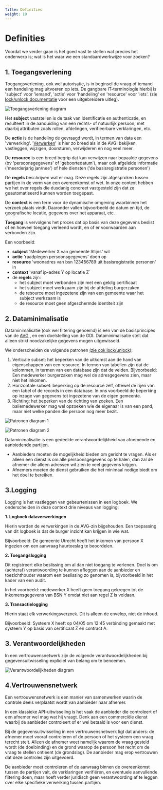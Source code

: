```yaml
---
Title: Definities
weight: 10
---
```


# Definities

Voordat we verder gaan is het goed vast te stellen wat precies het onderwerp is;
wat is het waar we een standaardwerkwijze voor zoeken?

## 1. Toegangsverlening

Toegangsverlening, ook wel autorisatie, is in beginsel de vraag of iemand een handeling mag uitvoeren op iets.
De gangbare IT-terminologie hierbij is 'subject' voor 'iemand', 'actie' voor 'handeling' en 'resource' voor 'iets'.
(zie [lock/unlock documentatie](https://kadaster-labs.github.io/lock-unlock-docs/afscherming/autorisatie/) voor een uitgebreidere uitleg).

![Toegangsverlening diagram](/images/2.1toegangsverlening.png)

Het **subject** vaststellen is de taak van identificatie en authenticatie, en resulteert in de aanduiding van een rechts- of natuurlijk persoon, met daarbij
attributen zoals rollen, afdelingen, verifieerbare verklaringen, etc.

De **actie** is de handeling de gevraagd wordt, in termen van data een 'verwerking'. '[Verwerken](https://www.autoriteitpersoonsgegevens.nl/themas/basis-avg/privacy-en-persoonsgegevens/verwerken-van-persoonsgegevens)' is hier zo breed als in de AVG: bekijken, vastleggen,
wijzigen, doorsturen, verwijderen en nog veel meer.

De **resource** is een breed begrip dat kan verwijzen naar bepaalde gegevens (bv 'persoonsgegevens' of 'geboortedatum'), maar ook afgeleide informatie
('meerderjarig jan/nee') of hele diensten ('de basisregistratie personen')

De **regels** beschrijven wat er mag. Deze regels zijn afgesproken tussen partijen in de vorm van een overeenkomst of wet.
In onze context hebben we het over regels die dusdanig concreet vastgesteld zijn dat ze geautomatiseerd kunnen worden toegepast.

De **context** is een term voor de dynamische omgeving waarbinnen het verzoek plaats vindt. Daaronder vallen bijvoorbeeld de datum en tijd,
de geografische locatie, gegevens over het apparaat, etc.

**Toegang** is vervolgens het proces dat op basis van deze gegevens beslist of en hoeveel toegang verleend wordt,
en of er voorwaarden aan verbonden zijn.

Een voorbeeld:

- **subject** 'Medewerker X van gemeente Stijns' wil
- **actie** 'raadplegen persoonsgegevens' doen op
- **resource** 'woonadres van bsn 123456789 uit basisregistratie personen' in
- **context** 'vanaf ip-adres Y op locatie Z`
- de **regels** zijn:
    - het subject moet verbonden zijn met een geldig certificaat
    - het subject moet werkzaam zijn bij de afdeling burgerzaken
    - de resource moet ingezetene zijn van een gemeente waar het subject werkzaam is
    - de resource moet geen afgeschermde identiteit zijn

## 2. Dataminimalisatie

Dataminimalisatie (ook wel filtering genoemd) is een van de basisprincipes van de [AVG](https://www.autoriteitpersoonsgegevens.nl/themas/basis-avg/avg-algemeen/de-avg-in-het-kort#:~:text=Dataminimalisatie) , en een doelstelling van de GDI.
Dataminimalisatie stelt dat alleen strikt noodzakelijke gegevens mogen uitgewisseld.

We onderscheiden de volgende patronen [(zie ook lock/unlock)](https://kadaster-labs.github.io/lock-unlock-docs/afscherming/afschermingspatronen/):

1. Verticale subset: het beperken van de uitkomst aan de hand van eigenschappen van een resource.
   In termen van tabellen zijn dat de kolommen, in termen van een database zijn dat de velden.
   Bijvoorbeeld: Een medewerker burgerzaken mag wel de adresgegevens zien, maar niet het inkomen.
2. Horizontale subset: beperking op de resource zelf, oftewel de rijen van een tabel of de records in een database.
   In ons voorbeeld de beperking op inzage van gegevens tot ingezetene van de eigen gemeente.
3. Richting: het beperken van de richting van zoeken. Een baliemedewerker mag wel opzoeken wie de eigenaar is van een pand,
   maar niet welke panden die persoon nog meer bezit.

![Patronen diagram 1](/images/2.1patronen1.png)

![Patronen diagram 2](/images/2.1patronen2.png)

Dataminimalisatie is een gedeelde verantwoordelijkheid van afnemende en aanbiedende partijen.

- Aanbieders moeten de mogelijkheid bieden om gericht te vragen. Als er alleen een dienst is om alle persoonsgegevens op
  te halen, dan zal de afnemer die alleen adressen wil zien te veel gegevens krijgen.
- Afnemers moeten de dienst gebruiken die het minimaal nodige biedt om het doel te bereiken.

## 3.Logging

Logging is het vastleggen van gebeurtenissen in een logboek. We onderscheiden in deze context drie niveaus van logging:

**1. Logboek dataverwerkingen**

Hierin worden de verwerkingen in de AVG-zin bijgehouden. Een toepassing van dit logboek is dat de burger inzicht kan krijgen
in wie wat.

Bijvoorbeeld: De gemeente Utrecht heeft het inkomen van persoon X ingezien om een aanvraag huurtoeslag te beoordelen.

**2. Toegangslogging**

Dit registreert elke beslissing om al dan niet toegang te verlenen. Doel is om (achteraf) verantwoording te kunnen afleggen
aan de aanbieder en toezichthouder waarom een beslissing zo genomen is, bijvoorbeeld in het kader van een audit.

In het voorbeeld: medewerker X heeft geen toegang gekregen tot de inkomensgegevens van BSN Y omdat niet aan regel Z is voldaan.

**3. Transactielogging**

Hierin staat elk verwerkingsverzoek. Dit is alleen de envelop, niet de inhoud.

Bijvoorbeeld: Systeem X heeft op 04/05 om 12:45 verbinding gemaakt met systeem Y op basis van certificaat Z en contract A.

## 3. Verantwoordelijkheden

In een vertrouwensnetwerk zijn de volgende verantwoordelijkheden bij gegevensuitwisseling expliciet van belang om te benoemen.

![Verantwoordelijkheden diagram](/images/2.1verantwoordelijkheden.png)

## 4.Vertrouwensnetwerk

Een vertrouwensnetwerk is een manier van samenwerken waarin de controle deels verplaatst wordt van aanbieder naar afnemer.

In een klassieke API-uitwisseling is het vaak de aanbieder die controleert of een afnemer wel mag wat hij vraagt.
Denk aan een commerciële dienst waarbij de aanbieder controleert of er wel betaald is voor een dienst.

Bij de gegevensuitwisseling in een vertrouwensnetwerk ligt dat anders: de afnemer moet vooraf controleren of de persoon of het systeem
een vraag terecht stelt. Alleen de afnemer weet namelijk waarom de vraag gesteld wordt (de doelbinding) en de grond waarop de persoon het recht
om de vraag te stellen ontleent (de grondslag). De aanbieder mag erop vertrouwen dat deze controles zijn uitgevoerd.

De aanbieder moet controleren of de aanvraag binnen de overeenkomst tussen de partijen valt, de verklaringen verifiëren, en eventuele aanvullende filtering doen,
maar hoeft verder juridisch geen verantwoording af te leggen over elke specifieke verwerking tussen partijen.



